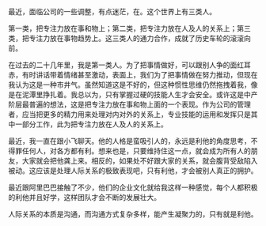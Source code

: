 最近，面临公司的一些调整，有点迷茫，在。这个世界上有三类人。

第一类，把专注力放在事和物上；第二类，把专注力放在人及人的关系上；第三类，把专注力放在事物趋势上。这三类人的通力合作，成就了历史车轮的滚滚向前。

在过去的二十几年里，我是第一类人。为了把事情做好，可以跟别人争的面红耳赤，有时讲话带着情绪甚至激动，表面上，我们为了把事情做在努力推动，但现在我认为这是一种市井气。虽然知道这是不好的，但这种惯性思维仍然拖拽着我，像是在泥潭里挣扎着。我总以为，只有掌握过硬的技能人生才会安全。或许这是中产阶层最普遍的想法，这是把专注力放在事和物上面的一个表现。作为公司的管理者，应当把更多的精力用来处理对内对外的关系上，专业技能的运用和发挥只是其中一部分工作，此为把专注力放在人及人的关系上。

最近，我一直在跟小飞聊天。他的人格是蛮吸引人的，永远是利他的角度思考，不得罪任何人，对各方都有利。想来也是，只要维持住这一点，就会成为所有人的朋友，大家就会把他龚上来。相反的，如果处不好跟大家的关系，就会腹背受敌陷入被动。这应该是处理人际关系的极致表现吧，只有利他，才会被别人真正的拥护。

最近跟阿里巴巴接触了不少，他们的企业文化就给我这样一种感觉，每个人都积极的利他并且好学，这样团队才会不断的发展壮大。

人际关系的本质是沟通，而沟通方式复杂多样，能产生凝聚力的，只有就是利他。





